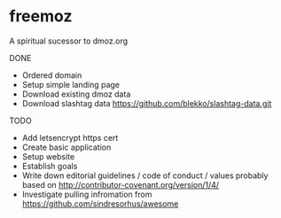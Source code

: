 # freemoz
A spiritual sucessor to dmoz.org


DONE
- Ordered domain
- Setup simple landing page
- Download existing dmoz data
- Download slashtag data https://github.com/blekko/slashtag-data.git

TODO
- Add letsencrypt https cert
- Create basic application
- Setup website
- Establish goals
- Write down editorial guidelines / code of conduct / values probably based on http://contributor-covenant.org/version/1/4/
- Investigate pulling infromation from https://github.com/sindresorhus/awesome
